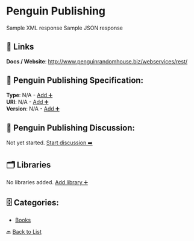# Penguin Publishing

Sample XML response Sample JSON response

##  🔗 Links
**Docs / Website**: http://www.penguinrandomhouse.biz/webservices/rest/

## 🧬 Penguin Publishing Specification:
**Type**: N/A - [Add ➕](https://github.com/apis-list/apis-list/edit/main/apis.yaml#L14779)  
**URI**: N/A - [Add ➕](https://github.com/apis-list/apis-list/edit/main/apis.yaml#L14779)  
**Version**: N/A - [Add ➕](https://github.com/apis-list/apis-list/edit/main/apis.yaml#L14779)

## 💬 Penguin Publishing Discussion:
Not yet started. [Start discussion ➡️](https://github.com/apis-list/apis-list/discussions/new)

## 🗂️ Libraries

No libraries added. [Add library ➕](https://github.com/apis-list/apis-list/edit/main/apis.yaml#L14779)    


## 🗄️ Categories:
- [Books](https://github.com/apis-list/apis-list#books-)

🔙  [Back to List](https://github.com/apis-list/apis-list)

